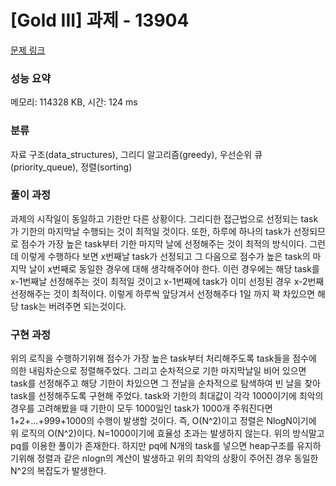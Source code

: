# [Gold III] 과제 - 13904 

[문제 링크](https://www.acmicpc.net/problem/13904) 

### 성능 요약

메모리: 114328 KB, 시간: 124 ms

### 분류

자료 구조(data_structures), 그리디 알고리즘(greedy), 우선순위 큐(priority_queue), 정렬(sorting)

### 풀이 과정

과제의 시작일이 동일하고 기한만 다른 상황이다. 그리디한 접근법으로 선정되는 task가 기한의 마지막날 수행되는 것이 최적일 것이다.
또한, 하루에 하나의 task가 선정되므로 점수가 가장 높은 task부터 기한 마지막 날에 선정해주는 것이 최적의 방식이다.
그런데 이렇게 수행하다 보면 x번째날 task가 선정되고 그 다음으로 점수가 높은 task의 마지막 날이 x번째로 동일한 경우에 대해 생각해주어야 한다.
이런 경우에는 해당 task를 x-1번째날 선정해주는 것이 최적일 것이고 x-1번째에 task가 이미 선정된 경우 x-2번째 선정해주는 것이 최적이다.
이렇게 하루씩 앞당겨서 선정해주다 1일 까지 꽉 차있으면 해당 task는 버려주면 되는것이다.

### 구현 과정

위의 로직을 수행하기위해 점수가 가장 높은 task부터 처리해주도록 task들을 점수에 의한 내림차순으로 정렬해주었다. 그리고 순차적으로 기한 마지막날일 비어 있으면 task를 선정해주고
해당 기한이 차있으면 그 전날을 순차적으로 탐색하여 빈 날을 찾아 task를 선정해주도록 구현해 주었다.
task와 기한의 최대값이 각각 1000이기에 최악의 경우를 고려해봤을 때 기한이 모두 1000일인 task가 1000개 주워진다면 1+2+...+999+1000의 수행이 발생할 것이다.
즉, O(N^2)이고 정렬은 NlogN이기에 위 로직의 O(N^2)이다. N=1000이기에 효율성 초과는 발생하지 않는다.
위의 방식말고 pq를 이용한 풀이가 존재한다. 하지만 pq에 N개의 task를 넣으면 heap구조를 유지하기위해 정렬과 같은 nlogn의 계산이 발생하고 위의 최악의 상황이 주어진 경우 동일한
N^2의 복잡도가 발생한다. 
